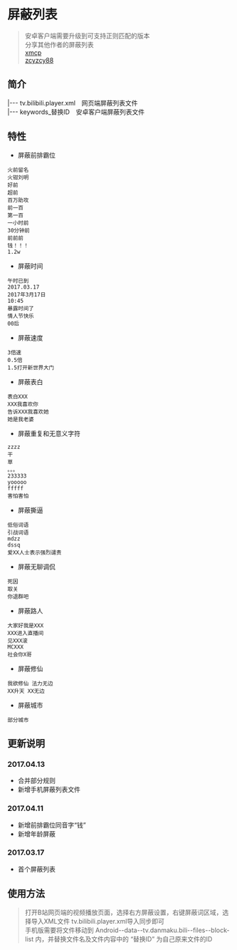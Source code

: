 # 屏蔽列表

> 安卓客户端需要升级到可支持正则匹配的版本  
> 分享其他作者的屏蔽列表  
  [xmcp](https://github.com/xmcp/bilibili-ban-list/blob/master/tv.bilibili.player.xml)  
  [zcyzcy88](https://github.com/zcyzcy88/SelfColle/issues/26)

## 简介
|--- tv.bilibili.player.xml　网页端屏蔽列表文件  
|--- keywords_替换ID　安卓客户端屏蔽列表文件

## 特性
- 屏蔽前排霸位
```
火前留名
火钳刘明
好前
超前
百万助攻
前一百
第一百
一小时前
30分钟前
前前前
钱！！！
1.2w
```
- 屏蔽时间
```
午时已到
2017.03.17
2017年3月17日
10:45
暴露时间了
情人节快乐
00后
```
- 屏蔽速度
```
3倍速
0.5倍
1.5打开新世界大门
```
- 屏蔽表白
```
表白XXX
XXX我喜欢你
告诉XXX我喜欢她
她是我老婆
```
- 屏蔽重复和无意义字符
```
zzzz
干
草
。。。
233333
yooooo
fffff
害怕害怕
```
- 屏蔽撕逼
```
低俗词语
引战词语
mdzz
dssq
爱XX人士表示强烈谴责
```
- 屏蔽无聊调侃
```
死因
取关
你退群吧
```
- 屏蔽路人
```
大家好我是XXX
XXX进入直播间
见XXX滚
MCXXX
社会你X哥
```
- 屏蔽修仙
```
我欲修仙 法力无边
XX升天 XX无边
```
- 屏蔽城市
```
部分城市
```

## 更新说明
### 2017.04.13
- 合并部分规则
- 新增手机屏蔽列表文件
### 2017.04.11
- 新增前排霸位同音字“钱”
- 新增年龄屏蔽
### 2017.03.17
- 首个屏蔽列表

## 使用方法
> 打开B站网页端的视频播放页面，选择右方屏蔽设置，右键屏蔽词区域，选择导入XML文件 tv.bilibili.player.xml导入同步即可  
> 手机版需要将文件移动到 Android--data--tv.danmaku.bili--files--block-list 内，并替换文件名及文件内容中的 “替换ID” 为自己原来文件的ID
